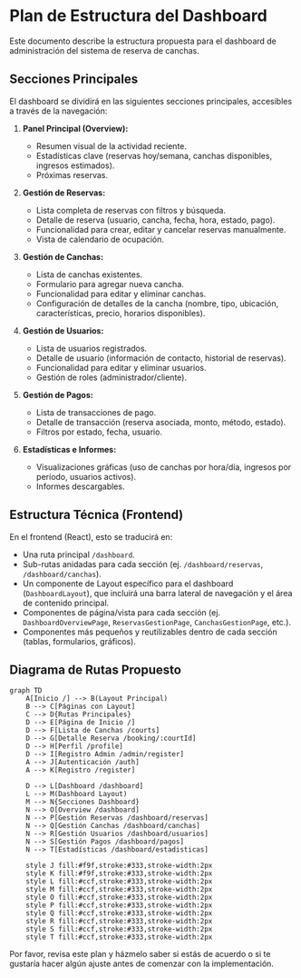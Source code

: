 # Plan de Estructura del Dashboard

Este documento describe la estructura propuesta para el dashboard de administración del sistema de reserva de canchas.

## Secciones Principales

El dashboard se dividirá en las siguientes secciones principales, accesibles a través de la navegación:

1.  **Panel Principal (Overview):**
    *   Resumen visual de la actividad reciente.
    *   Estadísticas clave (reservas hoy/semana, canchas disponibles, ingresos estimados).
    *   Próximas reservas.

2.  **Gestión de Reservas:**
    *   Lista completa de reservas con filtros y búsqueda.
    *   Detalle de reserva (usuario, cancha, fecha, hora, estado, pago).
    *   Funcionalidad para crear, editar y cancelar reservas manualmente.
    *   Vista de calendario de ocupación.

3.  **Gestión de Canchas:**
    *   Lista de canchas existentes.
    *   Formulario para agregar nueva cancha.
    *   Funcionalidad para editar y eliminar canchas.
    *   Configuración de detalles de la cancha (nombre, tipo, ubicación, características, precio, horarios disponibles).

4.  **Gestión de Usuarios:**
    *   Lista de usuarios registrados.
    *   Detalle de usuario (información de contacto, historial de reservas).
    *   Funcionalidad para editar y eliminar usuarios.
    *   Gestión de roles (administrador/cliente).

5.  **Gestión de Pagos:**
    *   Lista de transacciones de pago.
    *   Detalle de transacción (reserva asociada, monto, método, estado).
    *   Filtros por estado, fecha, usuario.

6.  **Estadísticas e Informes:**
    *   Visualizaciones gráficas (uso de canchas por hora/día, ingresos por período, usuarios activos).
    *   Informes descargables.

## Estructura Técnica (Frontend)

En el frontend (React), esto se traducirá en:

*   Una ruta principal `/dashboard`.
*   Sub-rutas anidadas para cada sección (ej. `/dashboard/reservas`, `/dashboard/canchas`).
*   Un componente de Layout específico para el dashboard (`DashboardLayout`), que incluirá una barra lateral de navegación y el área de contenido principal.
*   Componentes de página/vista para cada sección (ej. `DashboardOverviewPage`, `ReservasGestionPage`, `CanchasGestionPage`, etc.).
*   Componentes más pequeños y reutilizables dentro de cada sección (tablas, formularios, gráficos).

## Diagrama de Rutas Propuesto

```mermaid
graph TD
    A[Inicio /] --> B(Layout Principal)
    B --> C[Páginas con Layout]
    C --> D{Rutas Principales}
    D --> E[Página de Inicio /]
    D --> F[Lista de Canchas /courts]
    D --> G[Detalle Reserva /booking/:courtId]
    D --> H[Perfil /profile]
    D --> I[Registro Admin /admin/register]
    A --> J[Autenticación /auth]
    A --> K[Registro /register]

    D --> L[Dashboard /dashboard]
    L --> M(Dashboard Layout)
    M --> N{Secciones Dashboard}
    N --> O[Overview /dashboard]
    N --> P[Gestión Reservas /dashboard/reservas]
    N --> Q[Gestión Canchas /dashboard/canchas]
    N --> R[Gestión Usuarios /dashboard/usuarios]
    N --> S[Gestión Pagos /dashboard/pagos]
    N --> T[Estadísticas /dashboard/estadisticas]

    style J fill:#f9f,stroke:#333,stroke-width:2px
    style K fill:#f9f,stroke:#333,stroke-width:2px
    style L fill:#ccf,stroke:#333,stroke-width:2px
    style M fill:#ccf,stroke:#333,stroke-width:2px
    style O fill:#ccf,stroke:#333,stroke-width:2px
    style P fill:#ccf,stroke:#333,stroke-width:2px
    style Q fill:#ccf,stroke:#333,stroke-width:2px
    style R fill:#ccf,stroke:#333,stroke-width:2px
    style S fill:#ccf,stroke:#333,stroke-width:2px
    style T fill:#ccf,stroke:#333,stroke-width:2px
```

Por favor, revisa este plan y házmelo saber si estás de acuerdo o si te gustaría hacer algún ajuste antes de comenzar con la implementación.

